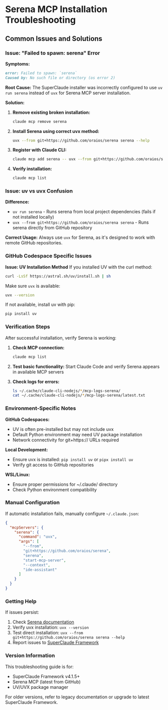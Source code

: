 # Serena MCP Installation Troubleshooting

## Common Issues and Solutions

### Issue: "Failed to spawn: serena" Error

**Symptoms:**

```md
error: Failed to spawn: `serena`
Caused by: No such file or directory (os error 2)
```

**Root Cause:**
The SuperClaude installer was incorrectly configured to use `uv run serena` instead of `uvx` for Serena MCP server installation.

**Solution:**

1. **Remove existing broken installation:**

   ```bash
   claude mcp remove serena
   ```

2. **Install Serena using correct uvx method:**

   ```bash
   uvx --from git+https://github.com/oraios/serena serena --help
   ```

3. **Register with Claude CLI:**

   ```bash
   claude mcp add serena -- uvx --from git+https://github.com/oraios/serena serena start-mcp-server --context ide-assistant
   ```

4. **Verify installation:**

   ```bash
   claude mcp list
   ```

### Issue: uv vs uvx Confusion

**Difference:**

- `uv run serena` - Runs serena from local project dependencies (fails if not installed locally)
- `uvx --from git+https://github.com/oraios/serena serena` - Runs serena directly from GitHub repository

**Correct Usage:**
Always use `uvx` for Serena, as it's designed to work with remote GitHub repositories.

### GitHub Codespace Specific Issues

**Issue: UV Installation Method**
If you installed UV with the curl method:

```bash
curl -LsSf https://astral.sh/uv/install.sh | sh
```

Make sure `uvx` is available:

```bash
uvx --version
```

If not available, install uv with pip:

```bash
pip install uv
```

### Verification Steps

After successful installation, verify Serena is working:

1. **Check MCP connection:**

   ```bash
   claude mcp list
   ```

2. **Test basic functionality:**
   Start Claude Code and verify Serena appears in available MCP servers

3. **Check logs for errors:**

   ```bash
   ls ~/.cache/claude-cli-nodejs/*/mcp-logs-serena/
   cat ~/.cache/claude-cli-nodejs/*/mcp-logs-serena/latest.txt
   ```

### Environment-Specific Notes

**GitHub Codespaces:**

- UV is often pre-installed but may not include uvx
- Default Python environment may need UV package installation
- Network connectivity for git+https:// URLs required

**Local Development:**

- Ensure uvx is installed: `pip install uv` or `pipx install uv`
- Verify git access to GitHub repositories

**WSL/Linux:**

- Ensure proper permissions for ~/.claude/ directory
- Check Python environment compatibility

### Manual Configuration

If automatic installation fails, manually configure `~/.claude.json`:

```json
{
  "mcpServers": {
    "serena": {
      "command": "uvx",
      "args": [
        "--from",
        "git+https://github.com/oraios/serena",
        "serena",
        "start-mcp-server",
        "--context",
        "ide-assistant"
      ]
    }
  }
}
```

### Getting Help

If issues persist:

1. Check [Serena documentation](https://github.com/oraios/serena)
2. Verify uvx installation: `uvx --version`
3. Test direct installation: `uvx --from git+https://github.com/oraios/serena serena --help`
4. Report issues to [SuperClaude Framework](https://github.com/SuperClaude-Org/SuperClaude_Framework/issues)

### Version Information

This troubleshooting guide is for:

- SuperClaude Framework v4.1.5+
- Serena MCP (latest from GitHub)
- UV/UVX package manager

For older versions, refer to legacy documentation or upgrade to latest SuperClaude Framework.
